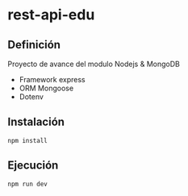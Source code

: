 # rest-api-edu

## Definición

Proyecto de avance del modulo Nodejs & MongoDB

* Framework express
* ORM Mongoose
* Dotenv

## Instalación

```
npm install
```

## Ejecución

```
npm run dev
```
